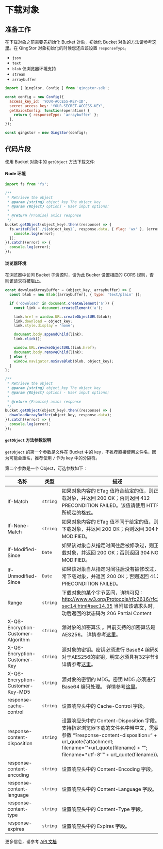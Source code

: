 # 下载对象

## 准备工作

在下载对象之前需要先初始化 Bucket 对象，初始化 Bucket 对象的方法请参考[这里](./initialize_config_and_qingstor_zh-CN.md)。在 QingStor 对象初始化的时候您还应该设置 `responseType`。

- `json`
- `text`
- `blob` 仅浏览器环境支持
- `stream`
- `arraybuffer`

```javascript
import { QingStor, Config } from 'qingstor-sdk';

const config = new Config({
  access_key_id: 'YOUR-ACCESS-KEY-ID',
  secret_access_key: 'YOUR-SECRET-ACCESS-KEY',
  getAxiosConfig: function(operation) {
    return { responseType: 'arraybuffer' };
  },
});

const qingstor = new QingStor(config);
```

## 代码片段

使用 Bucket 对象中的 `getObject` 方法下载文件:

#### Node 环境

```javascript
import fs from 'fs';

/**
 * Retrieve the object
 * @param {string} object_key The object key
 * @param {Object} options - User input options;
 *
 * @return {Promise} axios response
 */
bucket.getObject(object_key).then((response) => {
  fs.writeFile(`./${object_key}`, response.data, { flag: 'wx' }, (error) => {
    console.log(error);
  });
}).catch((error) => {
  console.log(error);
});
```

#### 浏览器环境

在浏览器中访问 Bucket 子资源时，请为此 Bucker 设置相应的 CORS 规则，否则该请求将被阻止。

```javascript
const downloadArrayBuffer = (object_key, arraybuffer) => {
  const blob = new Blob([arraybuffer], { type: 'text/plain' });

  if ('download' in document.createElement('a')) {
    const link = document.createElement('a');

    link.href = window.URL.createObjectURL(blob);
    link.download = object_key;
    link.style.display = 'none';

    document.body.appendChild(link);
    link.click();

    window.URL.revokeObjectURL(link.href);
    document.body.removeChild(link);
  } else {
    window.navigator.msSaveBlob(blob, object_key);
  }
};

/**
 * Retrieve the object
 * @param {string} object_key The object key
 * @param {Object} options - User input options;
 *
 * @return {Promise} axios response
 */
bucket.getObject(object_key).then((response) => {
  downloadArrayBuffer(object_key, response.data);
}).catch((error) => {
  console.log(error);
});
```

#### `getObject` 方法参数说明

`getObject` 的第一个参数是文件在 Bucket 中的 key，不推荐直接使用文件名，因为可能会重名，推荐使用 `/` 作为 key 中的分隔符。

第二个参数是一个 Object，可选参数如下：

| 名称     | 类型     | 描述   |
| ------------------ | -------- | -------------------------------------------------------------------------------------------------------------------------------------------------------------------------------------------------------------------- |
| If-Match | `string` | 如果对象内容的 ETag 值符合给定的值，则正常下载对象，并返回 200 OK；否则返回 412 PRECONDITION FAILED。该值请使用 HTTP 规范所规定的格式。 |
| If-None-Match | `string` | 如果对象内容的 ETag 值不同于给定的值，则正常下载对象，并返回 200 OK；否则返回 304 NOT MODIFIED。  |
| If-Modified-Since | `Date` | 如果该对象自从指定时间往后被修改过，则正常下载对象，并返回 200 OK；否则返回 304 NOT MODIFIED。  |
| If-Unmodified-Since | `Date` | 如果该对象自从指定时间往后没有被修改过，则正常下载对象，并返回 200 OK；否则返回 412 PRECONDITION FAILED。 |
| Range | `string` | 下载对象的某个字节区间，详情可见：http://www.w3.org/Protocols/rfc2616/rfc2616-sec14.html#sec14.35 当附加该请求头时，处理成功后返回的状态码为 206 Partial Content |
| X-QS-Encryption-Customer-Algorithm | `string` | 源对象的加密算法 。目前支持的加密算法是 AES256。 详情参考[这里](https://docs.qingcloud.com/qingstor/api/common/encryption.html#%E5%8A%A0%E5%AF%86%E8%AF%B7%E6%B1%82%E5%A4%B4)。|
| X-QS-Encryption-Customer-Key | `string` | 源对象的密钥。密钥必须进行 Base64 编码处理，对于AES256的密钥，明文必须具有32字节长度。详情参考[这里](https://docs.qingcloud.com/qingstor/api/common/encryption.html#%E5%8A%A0%E5%AF%86%E8%AF%B7%E6%B1%82%E5%A4%B4)。|
| X-QS-Encryption-Customer-Key-MD5 | `string` | 源对象的密钥的 MD5。密钥 MD5 必须进行 Base64 编码处理。 详情参考[这里](https://docs.qingcloud.com/qingstor/api/common/encryption.html#%E5%8A%A0%E5%AF%86%E8%AF%B7%E6%B1%82%E5%A4%B4)。|
| response-cache-control | `string` | 设置响应头中的 Cache-Control 字段。 |
| response-content-disposition | `string` | 设置响应头中的 Content-Disposition 字段。若要支持指定浏览器下载的文件名中带中文，需要拼接参数 “?response-content-disposition=” + url_quote(‘attachment; filename=”‘+url_quote(filename) + “"; filename=*utf-8’’” + url_quote(filename))。 |
| response-content-encoding | `string` | 设置响应头中的 Content-Encoding 字段。 |
| response-content-language | `string` | 设置响应头中的 Content-Language 字段。 |
| response-content-type | `string` | 设置响应头中的 Content-Type 字段。 |
| response-expires | `string` | 设置响应头中的 Expires 字段。 |

更多信息，请参考 [API 文档](https://docsv3.qingcloud.com/storage/object-storage/api/object/basic_opt/get/)
